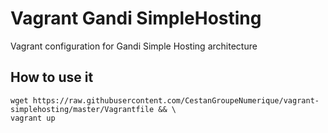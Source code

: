 Vagrant Gandi SimpleHosting
===========================

Vagrant configuration for Gandi Simple Hosting architecture


How to use it
-------------

    wget https://raw.githubusercontent.com/CestanGroupeNumerique/vagrant-simplehosting/master/Vagrantfile && \
    vagrant up
